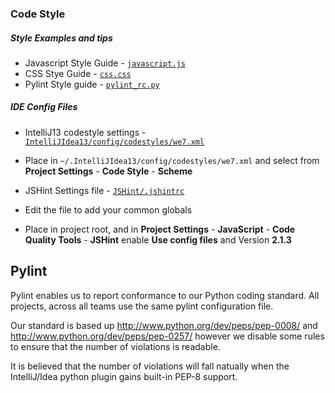 ### Code Style ###

##### Style Examples and tips #####
* Javascript Style Guide - [`javascript.js`](javascript.js)
* CSS Stye Guide - [`css.css`](css.css)
* Pylint Style guide - [`pylint_rc.py`](pylint_rc.py)

##### IDE Config Files #####





* IntelliJ13 codestyle settings - [`IntelliJIdea13/config/codestyles/we7.xml`](/IntelliJIdea13/config/codestyles/we7.xml)
 * Place in `~/.IntelliJIdea13/config/codestyles/we7.xml` and 
   select from **Project Settings** - **Code Style** - **Scheme**


* JSHint Settings file - [`JSHint/.jshintrc`](/config/.jshintrc)
 * Edit the file to add your common globals
 * Place in project root, and in **Project Settings** - **JavaScript** - **Code Quality Tools** - **JSHint** enable **Use config files** and Version **2.1.3**

## Pylint ##

Pylint enables us to report conformance to our Python coding standard.
All projects, across all teams use the same pylint configuration file. 

Our standard is based up http://www.python.org/dev/peps/pep-0008/ and 
http://www.python.org/dev/peps/pep-0257/ however we disable some rules 
to ensure that the number of violations is readable. 

It is believed that the number of violations will fall natually when the 
IntelliJ/Idea python plugin gains built-in PEP-8 support. 



